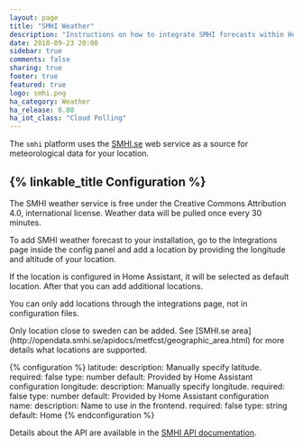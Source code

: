 ```yaml
---
layout: page
title: "SMHI Weather"
description: "Instructions on how to integrate SMHI forecasts within Homeassistant."
date: 2018-09-23 20:00
sidebar: true
comments: false
sharing: true
footer: true
featured: true
logo: smhi.png
ha_category: Weather
ha_release: 0.80
ha_iot_class: "Cloud Polling"
---
```


The `smhi` platform uses the [SMHI.se](https://www.smhi.se/) web service as a source for meteorological data for your location.

## {% linkable_title Configuration %}

The SMHI weather service is free under the Creative Commons Attribution 4.0, international license. Weather data will be pulled once every 30 minutes.

To add SMHI weather forecast to your installation, go to the Integrations page inside the config panel and add a location by providing the longitude and altitude of your location.

If the location is configured in Home Assistant, it will be selected as default location. After that you can add additional locations.

<p class='note warning'>
You can only add locations through the integrations page, not in configuration files.
</p>

<p class='note warning'>
Only location close to sweden can be added. See [SMHI.se area](http://opendata.smhi.se/apidocs/metfcst/geographic_area.html) for more details what locations are supported.
</p>


{% configuration %}
latitude:
  description: Manually specify latitude. 
  required: false
  type: number
  default: Provided by Home Assistant configuration
longitude:
  description: Manually specify longitude. 
  required: false
  type: number
  default: Provided by Home Assistant configuration
name:
  description: Name to use in the frontend.
  required: false
  type: string
  default: Home
{% endconfiguration %}

Details about the API are available in the [SMHI API documentation](http://opendata.smhi.se/apidocs/metfcst/index.html).
